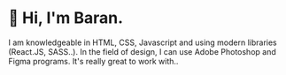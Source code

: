 🚀 Hi, I'm Baran. 
===============	
I am knowledgeable in HTML, CSS, Javascript and using modern libraries (React.JS, SASS..). In the field of design, I can use Adobe Photoshop and Figma programs. It's really great to work with..
